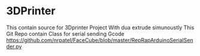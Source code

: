 # 3DPrinter
This contain source for 3Dprinter Project With dua extrude simunoustly
This Git Repo contain Class for serial sending Gcode
https://github.com/nrpatel/FaceCube/blob/master/RepRapArduinoSerialSender.py
